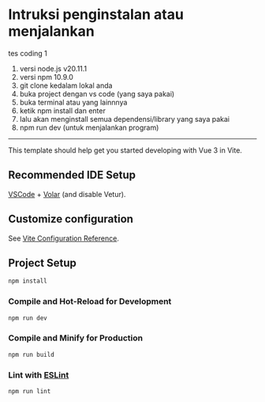 # Intruksi penginstalan atau menjalankan
tes coding 1
1. versi node.js v20.11.1
2. versi npm 10.9.0
3. git clone kedalam lokal anda
4. buka project dengan vs code (yang saya pakai)
5. buka terminal atau yang lainnnya
6. ketik npm install dan enter
7. lalu akan menginstall semua dependensi/library yang saya pakai
8. npm run dev (untuk menjalankan program)

-----

This template should help get you started developing with Vue 3 in Vite.

## Recommended IDE Setup

[VSCode](https://code.visualstudio.com/) + [Volar](https://marketplace.visualstudio.com/items?itemName=Vue.volar) (and disable Vetur).

## Customize configuration

See [Vite Configuration Reference](https://vite.dev/config/).

## Project Setup

```sh
npm install
```

### Compile and Hot-Reload for Development

```sh
npm run dev
```

### Compile and Minify for Production

```sh
npm run build
```

### Lint with [ESLint](https://eslint.org/)

```sh
npm run lint
```
